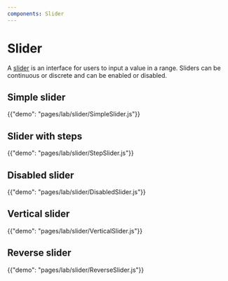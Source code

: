 ```yaml
---
components: Slider
---
```


# Slider

A [slider](https://material.io/guidelines/components/sliders.html) is an interface for users to input a value in a range. Sliders can be continuous or discrete and can be enabled or disabled.

## Simple slider
{{"demo": "pages/lab/slider/SimpleSlider.js"}}

## Slider with steps
{{"demo": "pages/lab/slider/StepSlider.js"}}

## Disabled slider
{{"demo": "pages/lab/slider/DisabledSlider.js"}}

## Vertical slider
{{"demo": "pages/lab/slider/VerticalSlider.js"}}

## Reverse slider
{{"demo": "pages/lab/slider/ReverseSlider.js"}}